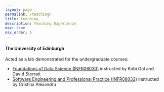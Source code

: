 ```yaml
---
layout: page
permalink: /teaching/
title: teaching
description: Teaching Experience
nav: true
nav_order: 5
---
```


#### The University of Edinburgh
Acted as a lab demonstrated for the undergraduate courses:
- [Foundations of Data Science (INFR08030)](http://www.drps.ed.ac.uk/20-21/dpt/cxinfr08030.htm) instructed by Kobi Gal and David Sterratt
- [Software Engineering and Professional Practice (INFR08032)](http://www.drps.ed.ac.uk/20-21/dpt/cxinfr08032.htm) instructed by Cristina Alexandru

